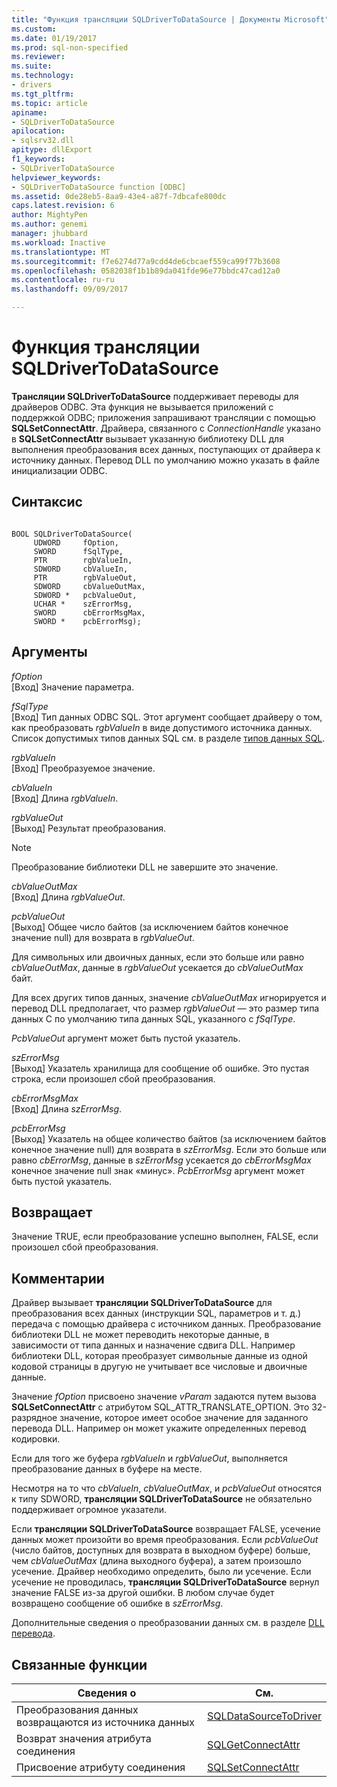```yaml
---
title: "Функция трансляции SQLDriverToDataSource | Документы Microsoft"
ms.custom: 
ms.date: 01/19/2017
ms.prod: sql-non-specified
ms.reviewer: 
ms.suite: 
ms.technology:
- drivers
ms.tgt_pltfrm: 
ms.topic: article
apiname:
- SQLDriverToDataSource
apilocation:
- sqlsrv32.dll
apitype: dllExport
f1_keywords:
- SQLDriverToDataSource
helpviewer_keywords:
- SQLDriverToDataSource function [ODBC]
ms.assetid: 0de28eb5-8aa9-43e4-a87f-7dbcafe800dc
caps.latest.revision: 6
author: MightyPen
ms.author: genemi
manager: jhubbard
ms.workload: Inactive
ms.translationtype: MT
ms.sourcegitcommit: f7e6274d77a9cdd4de6cbcaef559ca99f77b3608
ms.openlocfilehash: 0582038f1b1b89da041fde96e77bbdc47cad12a0
ms.contentlocale: ru-ru
ms.lasthandoff: 09/09/2017

---
```

# <a name="sqldrivertodatasource-function"></a>Функция трансляции SQLDriverToDataSource
**Трансляции SQLDriverToDataSource** поддерживает переводы для драйверов ODBC. Эта функция не вызывается приложений с поддержкой ODBC; приложения запрашивают трансляции с помощью **SQLSetConnectAttr**. Драйвера, связанного с *ConnectionHandle* указано в **SQLSetConnectAttr** вызывает указанную библиотеку DLL для выполнения преобразования всех данных, поступающих от драйвера к источнику данных. Перевод DLL по умолчанию можно указать в файле инициализации ODBC.  
  
## <a name="syntax"></a>Синтаксис  
  
```  
  
BOOL SQLDriverToDataSource(  
     UDWORD     fOption,  
     SWORD      fSqlType,  
     PTR        rgbValueIn,  
     SDWORD     cbValueIn,  
     PTR        rgbValueOut,  
     SDWORD     cbValueOutMax,  
     SDWORD *   pcbValueOut,  
     UCHAR *    szErrorMsg,  
     SWORD      cbErrorMsgMax,  
     SWORD *    pcbErrorMsg);  
```  
  
## <a name="arguments"></a>Аргументы  
 *fOption*  
 [Вход] Значение параметра.  
  
 *fSqlType*  
 [Вход] Тип данных ODBC SQL. Этот аргумент сообщает драйверу о том, как преобразовать *rgbValueIn* в виде допустимого источника данных. Список допустимых типов данных SQL см. в разделе [типов данных SQL](../../../odbc/reference/appendixes/sql-data-types.md).  
  
 *rgbValueIn*  
 [Вход] Преобразуемое значение.  
  
 *cbValueIn*  
 [Вход] Длина *rgbValueIn*.  
  
 *rgbValueOut*  
 [Выход] Результат преобразования.  
  
> [!NOTE]  
>  Преобразование библиотеки DLL не завершите это значение.  
  
 *cbValueOutMax*  
 [Вход] Длина *rgbValueOut*.  
  
 *pcbValueOut*  
 [Выход] Общее число байтов (за исключением байтов конечное значение null) для возврата в *rgbValueOut*.  
  
 Для символьных или двоичных данных, если это больше или равно *cbValueOutMax*, данные в *rgbValueOut* усекается до *cbValueOutMax* байт.  
  
 Для всех других типов данных, значение *cbValueOutMax* игнорируется и перевод DLL предполагает, что размер *rgbValueOut* — это размер типа данных C по умолчанию типа данных SQL, указанного с *fSqlType*.  
  
 *PcbValueOut* аргумент может быть пустой указатель.  
  
 *szErrorMsg*  
 [Выход] Указатель хранилища для сообщение об ошибке. Это пустая строка, если произошел сбой преобразования.  
  
 *cbErrorMsgMax*  
 [Вход] Длина *szErrorMsg*.  
  
 *pcbErrorMsg*  
 [Выход] Указатель на общее количество байтов (за исключением байтов конечное значение null) для возврата в *szErrorMsg*. Если это больше или равно *cbErrorMsg*, данные в *szErrorMsg* усекается до *cbErrorMsgMax* конечное значение null знак «минус». *PcbErrorMsg* аргумент может быть пустой указатель.  
  
## <a name="returns"></a>Возвращает  
 Значение TRUE, если преобразование успешно выполнен, FALSE, если произошел сбой преобразования.  
  
## <a name="comments"></a>Комментарии  
 Драйвер вызывает **трансляции SQLDriverToDataSource** для преобразования всех данных (инструкции SQL, параметров и т. д.) передача с помощью драйвера с источником данных. Преобразование библиотеки DLL не может переводить некоторые данные, в зависимости от типа данных и назначение сдвига DLL. Например библиотеки DLL, которая преобразует символьные данные из одной кодовой страницы в другую не учитывает все числовые и двоичные данные.  
  
 Значение *fOption* присвоено значение *vParam* задаются путем вызова **SQLSetConnectAttr** с атрибутом SQL_ATTR_TRANSLATE_OPTION. Это 32-разрядное значение, которое имеет особое значение для заданного перевода DLL. Например он может укажите определенных перевод кодировки.  
  
 Если для того же буфера *rgbValueIn* и *rgbValueOut*, выполняется преобразование данных в буфере на месте.  
  
 Несмотря на то что *cbValueIn*, *cbValueOutMax*, и *pcbValueOut* относятся к типу SDWORD, **трансляции SQLDriverToDataSource** не обязательно поддерживает огромное указатели.  
  
 Если **трансляции SQLDriverToDataSource** возвращает FALSE, усечение данных может произойти во время преобразования. Если *pcbValueOut* (число байтов, доступных для возврата в выходном буфере) больше, чем *cbValueOutMax* (длина выходного буфера), а затем произошло усечение. Драйвер необходимо определить, было ли усечение. Если усечение не проводилась, **трансляции SQLDriverToDataSource** вернул значение FALSE из-за другой ошибки. В любом случае будет возвращено сообщение об ошибке в *szErrorMsg*.  
  
 Дополнительные сведения о преобразовании данных см. в разделе [DLL перевода](../../../odbc/reference/develop-app/translation-dlls.md).  
  
## <a name="related-functions"></a>Связанные функции  
  
|Сведения о|См.|  
|---------------------------|---------|  
|Преобразования данных возвращаются из источника данных|[SQLDataSourceToDriver](../../../odbc/reference/syntax/sqldatasourcetodriver-function.md)|  
|Возврат значения атрибута соединения|[SQLGetConnectAttr](../../../odbc/reference/syntax/sqlgetconnectattr-function.md)|  
|Присвоение атрибуту соединения|[SQLSetConnectAttr](../../../odbc/reference/syntax/sqlsetconnectattr-function.md)|

